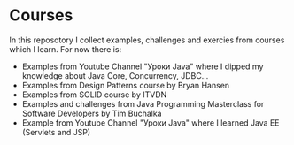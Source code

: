 # Courses
In this reposotory I collect examples, challenges and exercies from courses which I learn.
For now there is:
- Examples from Youtube Channel "Уроки Java" where I dipped my knowledge about Java Core, Concurrency, JDBC...
- Examples from Design Patterns course by Bryan Hansen
- Examples from SOLID course by ITVDN
- Examples and challenges from Java Programming Masterclass for Software Developers by Tim Buchalka
- Example from Youtube Channel "Уроки Java" where I learned Java EE (Servlets and JSP)

